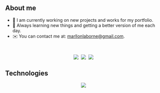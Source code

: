 ## About me

- 🚀  I am currently working on new projects and works for my portfolio.
- 🌿  Always learning new things and getting a better version of me each day.
- ✉️  You can contact me at: marllonlaborne@gmail.com.
<br>
<samp>
  <p align="center">
    <a href="mailto:marllonlaborne@gmail.com" target="_blank" style="text-decoration: none;"><img src="https://img.shields.io/badge/Gmail-000?style=for-the-badge&logo=gmail&logoColor=12EF01"></a>
    <a href="https://www.instagram.com/marllonlab/" target="_blank" style="text-decoration: none;"><img src="https://img.shields.io/badge/Instagram-000?style=for-the-badge&logo=instagram&logoColor=12EF01"></a>
    <a href="https://www.linkedin.com/in/marllonlaborne/" target="_blank" style="text-decoration: none;"><img src="https://img.shields.io/badge/LinkedIn-000?style=for-the-badge&logo=linkedin&logoColor=12EF01"></a>
  </p>
</samp>

## Technologies

<p align="center">
  <a href="https://skillicons.dev">
    <img src="https://skillicons.dev/icons?i=figma,html,css,js,nodejs,expressjs,c,java,git&perline=9" />
  </a>
</p>
